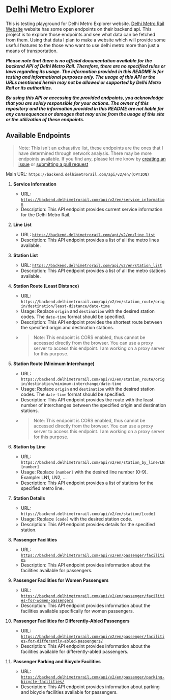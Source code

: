 # Delhi Metro Explorer

This is testing playground for Delhi Metro Explorer website. [Delhi Metro Rail Website](delhimetrorail.com) website has some open endpoints on their backend api. This project is to explore those endpoints and see what data can be fetched from them. Using that data I plan to make a website which will provide some useful features to the those who want to use delhi metro more than just a means of transportation.

***Please note that there is no official documentation available for the backend API of Delhi Metro Rail. Therefore, there are no specified rules or laws regarding its usage. The information provided in this README is for testing and informational purposes only. The usage of this API or the URLs mentioned herein may not be allowed or supported by Delhi Metro Rail or its authorities.***

***By using this API or accessing the provided endpoints, you acknowledge that you are solely responsible for your actions. The owner of this repository and the information provided in this README are not liable for any consequences or damages that may arise from the usage of this site or the utilization of these endpoints.***


## Available Endpoints

> Note: This isn't an exhaustive list, these endpoints are the ones that I have determined through network analysis. There may be more endpoints available. If you find any, please let me know by [creating an issue](https://github.com/pawasagrwl/delhi-metro-explorer/issues) or [submitting a pull request](https://github.com/pawasagrwl/delhi-metro-explorer/pulls)


Main URL: `https://backend.delhimetrorail.com/api/v2/en/(OPTION)`
1. **Service Information**
   - URL: [`https://backend.delhimetrorail.com/api/v2/en/service_information`](https://backend.delhimetrorail.com/api/v2/en/service_information)
   - Description: This API endpoint provides current service information for the Delhi Metro Rail.

2. **Line List**
   - URL: [`https://backend.delhimetrorail.com/api/v2/en/line_list`](https://backend.delhimetrorail.com/api/v2/en/line_list)
   - Description: This API endpoint provides a list of all the metro lines available.

3. **Station List**
   - URL: [`https://backend.delhimetrorail.com/api/v2/en/station_list`](https://backend.delhimetrorail.com/api/v2/en/station_list)
   - Description: This API endpoint provides a list of all the metro stations available.

4. **Station Route (Least Distance)**
   - URL: `https://backend.delhimetrorail.com/api/v2/en/station_route/origin/destination/least-distance/date-time`
   - Usage: Replace `origin` and `destination` with the desired station codes. The `date-time` format should be specified.
   - Description: This API endpoint provides the shortest route between the specified origin and destination stations.
   - > Note: This endpoint is CORS enabled, thus cannot be accessed directly from the browser. You can use a proxy server to access this endpoint. I am working on a proxy server for this purpose.

5. **Station Route (Minimum Interchange)**
   - URL: `https://backend.delhimetrorail.com/api/v2/en/station_route/origin/destination/minimum-interchange/date-time`
   - Usage: Replace `origin` and `destination` with the desired station codes. The `date-time` format should be specified.
   - Description: This API endpoint provides the route with the least number of interchanges between the specified origin and destination stations.
   - > Note: This endpoint is CORS enabled, thus cannot be accessed directly from the browser. You can use a proxy server to access this endpoint. I am working on a proxy server for this purpose.

6. **Station by Line**
   - URL: `https://backend.delhimetrorail.com/api/v2/en/station_by_line/LN[number]`
   - Usage: Replace `[number]` with the desired line number (0-9). Example: LN1, LN2, ...
   - Description: This API endpoint provides a list of stations for the specified metro line.

7. **Station Details**
   - URL: `https://backend.delhimetrorail.com/api/v2/en/station/[code]`
   - Usage: Replace `[code]` with the desired station code.
   - Description: This API endpoint provides details for the specified station.

8. **Passenger Facilities**
   - URL: [`https://backend.delhimetrorail.com/api/v2/en/passenger/facilities`](https://backend.delhimetrorail.com/api/v2/en/passenger/facilities)
   - Description: This API endpoint provides information about the facilities available for passengers.

9. **Passenger Facilities for Women Passengers**
   - URL: [`https://backend.delhimetrorail.com/api/v2/en/passenger/facilities-for-women-passengers`](https://backend.delhimetrorail.com/api/v2/en/passenger/facilities-for-women-passengers)
   - Description: This API endpoint provides information about the facilities available specifically for women passengers.

10. **Passenger Facilities for Differently-Abled Passengers**
    - URL: [`https://backend.delhimetrorail.com/api/v2/en/passenger/facilities-for-differently-abled-passengers/`](https://backend.delhimetrorail.com/api/v2/en/passenger/facilities-for-differently-abled-passengers/)
    - Description: This API endpoint provides information about the facilities available for differently-abled passengers.

11. **Passenger Parking and Bicycle Facilities**
    - URL: [`https://backend.delhimetrorail.com/api/v2/en/passenger/parking-bicycle-facilities/`](https://backend.delhimetrorail.com/api/v2/en/passenger/parking-bicycle-facilities/)
    - Description: This API endpoint provides information about parking and bicycle facilities available for passengers.
